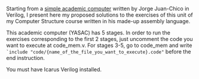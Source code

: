 Starting from a [simple academic computer](https://gitlab.com/jjchico-edc/yasac-public) written by Jorge Juan-Chico in Verilog, I present here my proposed solutions to the exercises of this unit of my Computer Structure course written in his made-up assembly language.

This academic computer (YASAC) has 5 stages.
In order to run the exercises corresponding to the first 2 stages, just uncomment the code you want to execute at code_mem.v.
For stages 3-5, go to code_mem and write `` `include "code/{name_of_the_file_you_want_to_execute}.code" `` before the end instruction.


You must have Icarus Verilog installed.
